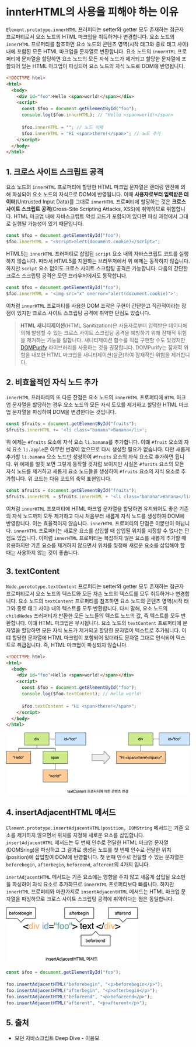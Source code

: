# innterHTML의 사용을 피해야 하는 이유

`Element.prototype.innerHTML` 프러퍼티는 setter와 getter 모두 존재하는 접근자 프로퍼티로서 요소 노드의 HTML 마크업을 취득하거나 변경합니다. 요소 노드의 `innerHTML` 프로퍼티를 참조하면 요소 노드의 콘텐츠 영역(시작 태그와 종료 태그 사이) 내에 포함된 모든 HTML 마크업을 문자열로 변환합니다. 요소 노드의 `innerHTML` 프로퍼티에 문자열을 할당하면 요소 노드의 모든 자식 노드가 제거되고 할당한 문자열에 포함되어 있는 HTML 마크업이 파싱되어 요소 노드의 자식 노드로 DOM에 반영됩니다.

```html
<!DOCTYPE html>
<html>
  <body>
    <div id="foo">Hello <span>world!</span></div>
    <script>
      const $foo = document.getElementById("foo");
      console.log($foo.innerHTML); // "Hello <span>world!</span>

      $foo.innerHTML = ""; // 노드 삭제
      $foo.innerHTML = "Hi <span>there!</span>"; // 노드 추가
    </script>
  </body>
</html>
```

## 1. 크로스 사이트 스크립트 공격

요소 노드의 `innerHTML` 프로퍼티에 할당한 HTML 마크업 문자열은 렌더링 엔진에 의해 파싱되어 요소 노드의 자식으로 DOM에 반영됩니다. 이때 **사용자로부터 입력받은 데이터**(Untrusted Input Data)를 그대로 `innerHTML` 프로퍼티에 할당하는 것은 **크로스 사이트 스크립트 공격**(Cross-Site Scripting Attacks, XSS)에 취약하므로 위험합니다. HTML 마크업 내에 자바스크립트 악성 코드가 포함되어 있다면 파싱 과정에서 그대로 실행될 가능성이 있기 때문입니다.

```javascript
const $foo = document.getElementById("foo");
$foo.innerHTML = "<script>alert(document.cookie)</script>";
```

HTML5는 `innerHTML` 프러퍼티로 삽입된 `script` 요소 내의 자바스크립트 코드를 실행하지 않습니다. 따라서 HTML5를 지원하는 브라우저에서 위 예제는 동작하지 않습니다. 하지만 `script` 요소 없이도 크로스 사이트 스크립팅 공격은 가능합니다. 다음의 간단한 크로스 스크립팅 공격은 모던 브라우저에서도 동작합니다.

```javascript
const $foo = document.getElementById("foo");
$foo.innerHTML = '<img src="x" onerror="alert(document.cookie)">';
```

이처럼 `innerHTML` 프로퍼티를 사용한 DOM 조작은 구현이 간단한고 직관적이라는 장점이 있지만 크로스 사이트 스크립팅 공격에 취약한 단점도 있습니다.

> **HTML 새니티제이션**(HTML Sanitization)은 사용자로부터 입력받은 데이터에 의해 발생할 수 있는 크로스 사이트 스크립팅 공격을 예방하기 위해 잠재적 위험을 제거하는 기능을 말합니다. 새니티제이션 함수를 직접 구현할 수도 있겠지만 [DOMPurify](https://github.com/cure53/DOMPurify) 라이브러리를 사용하는 것을 권장합니다. DOMPurify는 잠재적 위험을 내포한 HTML 마크업을 새니티제이션(살균)하여 잠재적인 위험을 제거합니다.

## 2. 비효율적인 자식 노드 추가

`innerHTML` 프러파티의 또 다른 잔점은 요소 노드의 `innerHTML` 프로퍼티에 `HTML` 마크업 문자열을 할당하는 경우 요소 노드의 모든 자식 도으를 제거하고 할당한 HTML 마크업 문자열을 파싱하여 DOM을 변경한다는 것입니다.

```javascript
const $fruits = document.getElementById("fruits");
$fruits.innerHTML += '<li class="banana">Banana</li>';
```

위 예제는 `#fruits` 요소에 자식 요소 `li.banana`를 추가합니다. 이떄 `#fruit` 요소의 자식 요소 `li.apple`은 아무런 변경이 없으므로 다시 생성할 필요가 없습니다. 다만 새롭게 추가할 `li.banana` 요소 노드만 생성하여 `#fruits` 요소의 자식 요소로 추가하면 됩니다. 위 예제를 얼핏 보면 그렇게 동작할 것처럼 보이지만 사실은 `#furits` 요소의 모든 자식 노드를 제거하고 새롭게 요소 노드들을 생성하여 `#fruits` 요소의 자식 요소로 추가합니다. 위 코드는 다음 코드의 축약 표현입니다.

```javascript
const $fruits = document.getElementById("fruits");
$fruits.innerHTML = $fruits.innerHTML + '<li class="banana">Banana</li>';
```

이처럼 `innerHTML` 프포퍼티에 HTML 마크업 문자열을 할당하면 유지되어도 좋은 기존의 자식 노드까지 모두 제거하고 다시 처음부터 새롭게 자식 노드를 생성하여 DOM에 반영합니다. 이는 효율적이지 않습니다. `innerHTML` 프로퍼티의 단점은 이뿐만이 아닙니다. `innerHTML` 프로퍼티는 새로운 요소를 삽입할 때 삽입될 위치를 지정할 수 없다는 단점도 있습니다. 이처럼 `innerHTML` 프로퍼티는 복잡하지 않은 요소를 새롭게 추가할 때 유용하지만 기존 요소를 제거하지 않으면서 위치를 짖정해 새로운 요소를 삽입해야 할 때는 사용하지 않는 것이 좋습니다.

## 3. textContent

`Node.porototype.textContent` 프로퍼티는 setter와 getter 모두 존재하는 접근자 프로퍼티로서 요소 노드의 텍스트와 모든 자손 노드의 텍스트를 모두 취득하거나 변경합니다. 요소 노드의 `textContent` 프로퍼티를 참조하면 요소 노드의 콘텐츠 영역(시작 태그와 종료 태그 사이) 내의 텍스트를 모두 반환합니다. 다시 말해, 요소 노드의 `childNodes` 프러퍼티가 반환한 모든 노드들의 텍스트 노드의 값, 즉 텍스트를 모두 반환합니다. 이떄 HTML 마크업은 무시됩니다. 요소 노드의 `textContent` 프로퍼티에 문자열을 할당하면 모든 자식 노드가 제거되고 할당한 문자열이 텍스트로 추가됩니다. 이떄 할당한 문자열에 HTML 마크업이 포함되어 있더라도 문자열 그대로 인식되어 텍스트로 취급됩니다. 즉, HTML 마크업이 파싱되지 않습니다.

```html
<!DOCTYPE html>
<html>
  <body>
    <div id="foo">Hello <span>world!</span></div>
    <script>
      const $foo = document.getElementById("foo");
      console.log($foo.textContent); // Hello world!

      $foo.textContent = "Hi <span>there!</span>";
    </script>
  </body>
</html>
```

![textContent 프로퍼티에 의한 콘텐츠 변경](../_images/javascript-innerHTML01.png)

## 4. insertAdjacentHTML 메서드

`Element.prototype.insertAdjacentHTML(position, DOMString` 메서드는 기존 요소를 제거하지 않으면서 위치를 지정해 새로운 요소를 삽입합니다. `insertAdjacentHTML` 메서드는 두 번째 인수로 전달한 HTML 마크업 문자열(DOMSring)을 파싱하고 그 결과로 생성된 노드를 첫 번째 인수로 전달한 위치(position)에 삽입할여 DOM에 반영합니다. 첫 번쨰 인수로 전달할 수 있는 문자열은 `beforebegin`, `afterbegin`, `beforeend`, `afterent`의 4가지 입니다.

`inertAdjacentHTML` 메서드는 기존 요소에는 영향을 주지 않고 새옵게 삽입될 요소만을 파싱하여 자식 요소로 추가하므로 `innerHTML` 프로퍼티보다 빠릅니다. 하지만 `innerHTML` 프로퍼티와 마찬가지로 `insertAdjacentHTML` 메서드는 HTML 마크업 문자열을 파싱하므로 크로스 사이트 스크립팅 공격에 취약하다는 점은 동일합니다.

![insertAdjacentHTML 메서드](../_images/javascript-innerHTML02.png)

```javascript
const $foo = document.getElementById("foo");

foo.insertAdjacentHTML("beforebegin", "<p>beforebegin</p>");
foo.insertAdjacentHTML("afterbegin", "<p>afterbegin</p>");
foo.insertAdjacentHTML("beforeend", "<p>beforeend</p>");
foo.insertAdjacentHTML("afterent", "<p>afterent</p>");
```

## 5. 출처

- 모던 자바스크립트 Deep Dive - 이웅모
